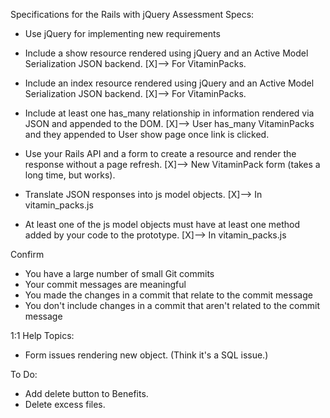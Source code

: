 Specifications for the Rails with jQuery Assessment
Specs:

- Use jQuery for implementing new requirements

- Include a show resource rendered using jQuery and an Active Model Serialization JSON backend.
  [X]--> For VitaminPacks.
- Include an index resource rendered using jQuery and an Active Model Serialization JSON backend.
  [X]--> For VitaminPacks.
- Include at least one has_many relationship in information rendered via JSON and appended to the DOM.
  [X]--> User has_many VitaminPacks and they appended to User show page once link is clicked.
- Use your Rails API and a form to create a resource and render the response without a page refresh.
  [X]--> New VitaminPack form (takes a long time, but works).
- Translate JSON responses into js model objects.
  [X]--> In vitamin_packs.js
- At least one of the js model objects must have at least one method added by your code to the prototype.
  [X]--> In vitamin_packs.js

Confirm

- You have a large number of small Git commits
- Your commit messages are meaningful
- You made the changes in a commit that relate to the commit message
- You don't include changes in a commit that aren't related to the commit message


1:1 Help Topics:
- Form issues rendering new object. (Think it's a SQL issue.)

To Do:
- Add delete button to Benefits.
- Delete excess files.
